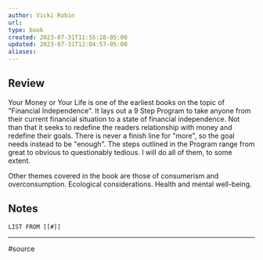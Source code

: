 ```yaml
---
author: Vicki Robin
url: 
type: book
created: 2023-07-31T11:55:28-05:00
updated: 2023-07-31T12:04:57-05:00
aliases:
---
```

## Review
Your Money or Your Life is one of the earliest books on the topic of "Financial Independence". It lays out a 9 Step Program to take anyone from their current financial situation to a state of financial independence. Not than that it seeks to redefine the readers relationship with money and redefine their goals. There is never a finish line for "more", so the goal needs instead to be "enough". The steps outlined in the Program range from great to obvious to questionably tedious. I will do all of them, to some extent.

Other themes covered in the book are those of consumerism and overconsumption. Ecological considerations. Health and mental well-being.

## Notes
```dataview
LIST FROM [[#]]
```

---
#source 